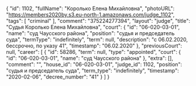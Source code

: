 {
    "id": 1102,
    "fullName": "Королько Елена Михайловна",
    "photoURL": "https://members2020by.s3.eu-north-1.amazonaws.com/judge_1102",
    "tags": [
        "criminal"
    ],
    "comment": "375224277394",
    "layout": "judge",
    "title": "Судья Королько Елена Михайловна",
    "court": {
        "id": "06-020-03-01",
        "name": "суд Чаусского района",
        "position": "судья и председатель суда",
        "termType": "indefinitely",
        "term": null,
        "description": "c 06.02.2020, бессрочно, по указу 41",
        "timestamp": "06.02.2020"
    },
    "previousCourt": null,
    "career": [
        {
            "id": 58286,
            "term": null,
            "type": "appointed",
            "court": {
                "id": "06-020-03-01",
                "name": "суд Чаусского района"
            },
            "extra": [],
            "comment": "",
            "house_id": "06-020-03-01",
            "judge_id": 1102,
            "position": "судья и председатель суда",
            "term_type": "indefinitely",
            "timestamp": "2020-02-06",
            "decree_number": "41"
        }
    ]
}